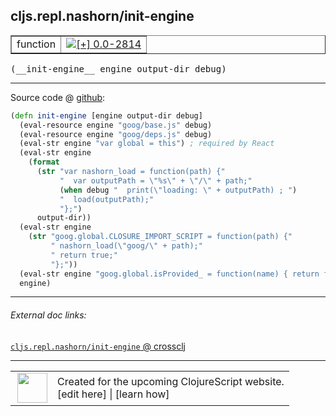 ## cljs.repl.nashorn/init-engine



 <table border="1">
<tr>
<td>function</td>
<td><a href="https://github.com/cljsinfo/cljs-api-docs/tree/0.0-2814"><img valign="middle" alt="[+] 0.0-2814" title="Added in 0.0-2814" src="https://img.shields.io/badge/+-0.0--2814-lightgrey.svg"></a> </td>
</tr>
</table>


 <samp>
(__init-engine__ engine output-dir debug)<br>
</samp>

---







Source code @ [github](https://github.com/clojure/clojurescript/blob/r2816/src/clj/cljs/repl/nashorn.clj#L83-L101):

```clj
(defn init-engine [engine output-dir debug]
  (eval-resource engine "goog/base.js" debug)
  (eval-resource engine "goog/deps.js" debug)
  (eval-str engine "var global = this") ; required by React
  (eval-str engine
    (format
      (str "var nashorn_load = function(path) {"
           "  var outputPath = \"%s\" + \"/\" + path;"
           (when debug "  print(\"loading: \" + outputPath) ; ")
           "  load(outputPath);"
           "};")
      output-dir))
  (eval-str engine
    (str "goog.global.CLOSURE_IMPORT_SCRIPT = function(path) {"
         " nashorn_load(\"goog/\" + path);"
         " return true;"
         "};"))
  (eval-str engine "goog.global.isProvided_ = function(name) { return false; };")
  engine)
```

<!--
Repo - tag - source tree - lines:

 <pre>
clojurescript @ r2816
└── src
    └── clj
        └── cljs
            └── repl
                └── <ins>[nashorn.clj:83-101](https://github.com/clojure/clojurescript/blob/r2816/src/clj/cljs/repl/nashorn.clj#L83-L101)</ins>
</pre>

-->

---



###### External doc links:

[`cljs.repl.nashorn/init-engine` @ crossclj](http://crossclj.info/fun/cljs.repl.nashorn/init-engine.html)<br>

---

 <table>
<tr><td>
<img valign="middle" align="right" width="48px" src="http://i.imgur.com/Hi20huC.png">
</td><td>
Created for the upcoming ClojureScript website.<br>
[edit here] | [learn how]
</td></tr></table>

[edit here]:https://github.com/cljsinfo/cljs-api-docs/blob/master/cljsdoc/cljs.repl.nashorn_init-engine.cljsdoc
[learn how]:https://github.com/cljsinfo/cljs-api-docs/wiki/cljsdoc-files

<!--

This information was too distracting to show to readers, but I'll leave it
commented here since it is helpful to:

- pretty-print the data used to generate this document
- and show how to retrieve that data



The API data for this symbol:

```clj
{:ns "cljs.repl.nashorn",
 :name "init-engine",
 :type "function",
 :signature ["[engine output-dir debug]"],
 :source {:code "(defn init-engine [engine output-dir debug]\n  (eval-resource engine \"goog/base.js\" debug)\n  (eval-resource engine \"goog/deps.js\" debug)\n  (eval-str engine \"var global = this\") ; required by React\n  (eval-str engine\n    (format\n      (str \"var nashorn_load = function(path) {\"\n           \"  var outputPath = \\\"%s\\\" + \\\"/\\\" + path;\"\n           (when debug \"  print(\\\"loading: \\\" + outputPath) ; \")\n           \"  load(outputPath);\"\n           \"};\")\n      output-dir))\n  (eval-str engine\n    (str \"goog.global.CLOSURE_IMPORT_SCRIPT = function(path) {\"\n         \" nashorn_load(\\\"goog/\\\" + path);\"\n         \" return true;\"\n         \"};\"))\n  (eval-str engine \"goog.global.isProvided_ = function(name) { return false; };\")\n  engine)",
          :title "Source code",
          :repo "clojurescript",
          :tag "r2816",
          :filename "src/clj/cljs/repl/nashorn.clj",
          :lines [83 101]},
 :full-name "cljs.repl.nashorn/init-engine",
 :full-name-encode "cljs.repl.nashorn_init-engine",
 :history [["+" "0.0-2814"]]}

```

Retrieve the API data for this symbol:

```clj
;; from Clojure REPL
(require '[clojure.edn :as edn])
(-> (slurp "https://raw.githubusercontent.com/cljsinfo/cljs-api-docs/catalog/cljs-api.edn")
    (edn/read-string)
    (get-in [:symbols "cljs.repl.nashorn/init-engine"]))
```

-->

